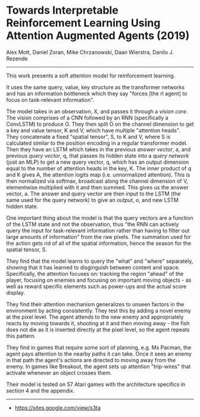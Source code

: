 # Towards Interpretable Reinforcement Learning Using Attention Augmented Agents (2019)

Alex Mott, Daniel Zoran, Mike Chrzanowski, Daan Wierstra, Danilo J. Rezende

---

This work presents a soft attention model for reinforcement learning.

It uses the same query, value, key structure as the transformer networks and has an information bottleneck which they say "forces [the rl agent] to focus on task-relevant information".

The model takes in an observation, X, and passes it through a *vision core*. The vision comprises of a CNN followed by an RNN (specifically a ConvLSTM) to produce O. They then split O on the channel dimension to get a key and value tensor, K and V, which have multiple "attention heads". They concatenate a fixed "spatial tensor", S, to K and V, where S is calculated similar to the position encoding in a regular transformer model. Then they have an LSTM which takes in the previous *answer vector*, a, and previous *query vector*, q, that passes its hidden state into a *query network* (just an MLP) to get a new query vector, q, which has an output dimension equal to the number of attention heads in the key, K. The inner product of q and K gives A, the attention logits map (i.e. unnormalized attention). This is then normalized via softmax, broadcast along the channel dimension of V, elementwise multiplied with it and then summed. This gives us the answer vector, a. The answer and query vector are then input to the LSTM (the same used for the query network) to give an *output*, o, and new LSTM hidden state.

One important thing about the model is that the query vectors are a function of the LSTM state and not the observation, thus "the RNN can actively query the input for task-relevant information rather than having to filter out large amounts of information" from the raw pixels. The summation used for the action gets rid of all of the spatial information, hence the season for the spatial tensor, S.

They find that the model learns to query the "what" and "where" separately, showing that it has learned to disginguish between content and space. Specifically, the attention focuses on: tracking the region "ahead" of the player, focusing on enemies and focusing on important moving objects - as well as reward specific elements such as power-ups and the actual score display.

They find their attention mechanism generalizes to unseen factors in the environment by acting consistently. They test this by adding a novel enemy at the pixel level. The agent attends to the new enemy and appropriately reacts by moving towards it, shooting at it and then moving away - the fish does not die as it is inserted directly at the pixel level, so the agent repeats this pattern.

They find in games that require some sort of planning, e.g. Ms Pacman, the agent pays attention to the nearby paths it can take. Once it sees an enemy in that path the agent's actions are directed to moving away from the enemy. In games like Breakout, the agent sets up attention "trip-wires" that activate whenever an object crosses them.

Their model is tested on 57 Atari games with the architecture specifics in section 4 and the appendix.

---

- https://sites.google.com/view/s3ta
